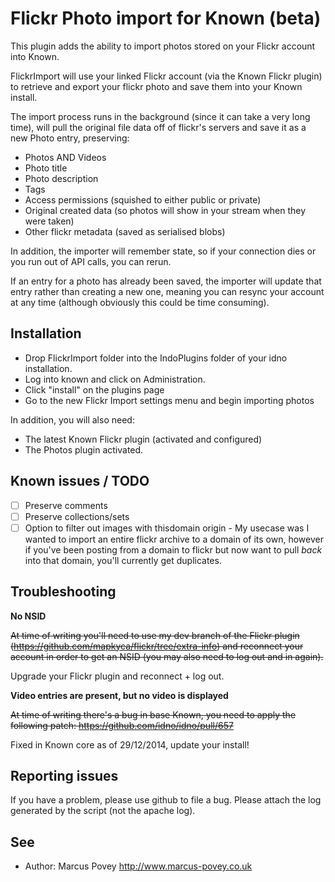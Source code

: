 Flickr Photo import for Known (beta)
====================================

This plugin adds the ability to import photos stored on your Flickr account into Known.

FlickrImport will use your linked Flickr account (via the Known Flickr plugin) to retrieve and export your 
flickr photo and save them into your Known install.

The import process runs in the background (since it can take a very long time), will pull the original file data off of flickr's servers and save it as a new Photo entry, preserving:

* Photos AND Videos
* Photo title
* Photo description
* Tags
* Access permissions (squished to either public or private)
* Original created data (so photos will show in your stream when they were taken)
* Other flickr metadata (saved as serialised blobs)

In addition, the importer will remember state, so if your connection dies or you run out of API calls, you can rerun. 

If an entry for a photo has already been saved, the importer will update that entry rather than creating a new one, meaning you can resync your account at any time (although obviously this could be time consuming).


Installation
------------

* Drop FlickrImport folder into the IndoPlugins folder of your idno installation.
* Log into known and click on Administration.
* Click "install" on the plugins page
* Go to the new Flickr Import settings menu and begin importing photos

In addition, you will also need:

* The latest Known Flickr plugin (activated and configured)
* The Photos plugin activated.

Known issues / TODO
-------------------

* [ ] Preserve comments
* [ ] Preserve collections/sets
* [ ] Option to filter out images with thisdomain origin - My usecase was I wanted to import an entire flickr archive to a domain of its own, however if you've been posting from a domain to flickr but now want to pull *back* into that domain, you'll currently get duplicates.

Troubleshooting
---------------

**No NSID**

~~At time of writing you'll need to use my dev branch of the Flickr plugin (https://github.com/mapkyca/flickr/tree/extra-info) and reconnect your 
account in order to get an NSID (you may also need to log out and in again).~~ 

Upgrade your Flickr plugin and reconnect + log out.

**Video entries are present, but no video is displayed**

~~At time of writing there's a bug in base Known, you need to apply the following patch: https://github.com/idno/idno/pull/657~~ 

Fixed in Known core as of 29/12/2014, update your install!

Reporting issues
----------------

If you have a problem, please use github to file a bug. Please attach the log generated by the script (not the apache log).

See
---
 * Author: Marcus Povey <http://www.marcus-povey.co.uk> 

